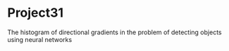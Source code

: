 # Project31
The histogram of directional gradients in the problem of detecting objects using neural networks
